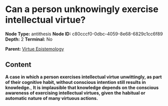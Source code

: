 # Can a person unknowingly exercise intellectual virtue?

**Node Type:** antithesis
**Node ID:** c80cccf0-0dbc-4059-8e68-6829c1cc6f89
**Depth:** 2
**Terminal:** No

**Parent:** [Virtue Epistemology](virtue-epistemology.md)

## Content

**A case in which a person exercises intellectual virtue unwittingly, as part of their cognitive habit, without conscious intention still results in knowledge.**, **It is implausible that knowledge depends on the conscious awareness of exercising intellectual virtues, given the habitual or automatic nature of many virtuous actions.**
